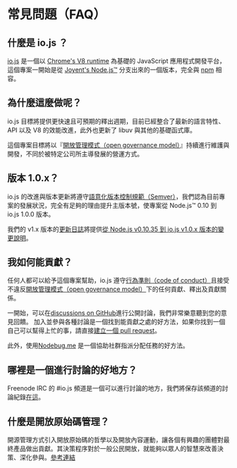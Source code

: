 # 常見問題（FAQ）

## 什麼是 io.js ？

[io.js](https://github.com/nodejs/io.js) 是一個以 [Chrome's V8 runtime](http://code.google.com/p/v8/) 為基礎的 JavaScript 應用程式開發平台，這個專案一開始是從 [Joyent's Node.js™](https://nodejs.org/) 分支出來的一個版本，完全與 [npm](https://www.npmjs.com/) 相容。

## 為什麼這麼做呢？

io.js 目標將提供更快速且可預期的釋出週期，目前已經整合了最新的語言特性、API 以及 V8 的效能改進，此外也更新了 libuv 與其他的基礎函式庫。

這個專案目標將以『[開放管理模式（open governance model）](https://github.com/nodejs/io.js/blob/master/GOVERNANCE.md#readme)』持續進行維護與開發，不同於被特定公司所主導發展的營運方式。

## 版本 1.0.x？

io.js 的改進與版本更新將遵守[語意化版本控制規範（Semver）](http://semver.org/)，我們認為目前專案的發展狀況，完全有足夠的理由提升主版本號，使專案從 Node.js™ 0.10 到 io.js 1.0.0 版本。

我們的 v1.x 版本的[更新日誌](https://github.com/nodejs/io.js/blob/v1.x/CHANGELOG.md)將提供[從 Node.js v0.10.35 到 io.js v1.0.x 版本的變更說明](https://github.com/nodejs/io.js/blob/v1.x/CHANGELOG.md#summary-of-changes-from-nodejs-v01035-to-iojs-v100)。

## 我如何能貢獻？

任何人都可以給予這個專案幫助，io.js 遵守[行為準則（code of conduct）](https://github.com/nodejs/io.js/blob/master/CONTRIBUTING.md#code-of-conduct)且接受不違反[開放管理模式（open governance model）](https://github.com/nodejs/io.js/blob/master/GOVERNANCE.md#readme)下的任何貢獻、釋出及貢獻關係。

一開始，可以在[discussions on GitHub](https://github.com/nodejs/io.js/issues)進行公開討論，我們非常樂意聽到您的意見回饋。 加入並參與各種討論是一個找到能貢獻之處的好方法，如果你找到一個自己可以幫得上忙的事，請直接[建立一個 pull request](https://github.com/nodejs/io.js/blob/master/CONTRIBUTING.md#code-contributions)。

此外，使用[Nodebug.me](http://nodebug.me/) 是一個協助社群指派分配任務的好方法。

## 哪裡是一個進行討論的好地方？

Freenode IRC 的 #io.js 頻道是一個可以進行討論的地方，我們將保存該頻道的討論紀錄[在這](http://logs.libuv.org/io.js/latest)。

## 什麼是開放原始碼管理？

開源管理方式引入開放原始碼的哲學以及開放內容運動，讓各個有興趣的團體對最終產品做出貢獻。其決策程序對於一般公民開放，就能夠以眾人的智慧來改善決策、深化參與。[參考連結](https://en.wikipedia.org/wiki/Open-source_governance)
